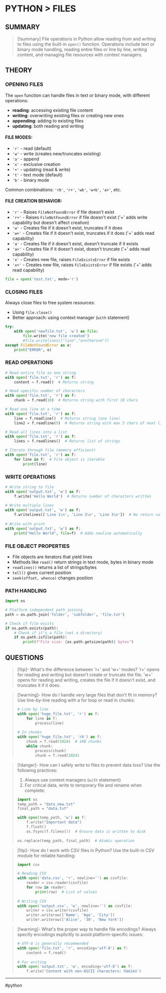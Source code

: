 # PYTHON > FILES
## SUMMARY
> [!summary]
> File operations in Python allow reading from and writing to files using the built-in `open()` function. Operations include text or binary mode handling, reading entire files or line by line, writing content, and managing file resources with context managers.

## THEORY
### OPENING FILES
The `open` function can handle files in text or binary mode, with different operations:
- **reading**: accessing existing file content
- **writing**: overwriting existing files or creating new ones
- **appending**: adding to existing files
- **updating**: both reading and writing

#### FILE MODES:
- `'r'` - read (default)
- `'w'` - write (creates new/truncates existing)
- `'a'` - append
- `'x'` - exclusive creation
- `'+'` - updating (read & write)
- `'t'` - text mode (default)
- `'b'` - binary mode

Common combinations: `'rb'`, `'r+'`, `'wb'`, `'w+b'`, `'a+'`, etc.

#### FILE CREATION BEHAVIOR:
- `'r'` - Raises `FileNotFoundError` if file doesn't exist
- `'r+'` - Raises `FileNotFoundError` if file doesn't exist ('+' adds write capability but doesn't affect creation)
- `'w'` - Creates file if it doesn't exist, truncates if it does
- `'w+'` - Creates file if it doesn't exist, truncates if it does ('+' adds read capability)
- `'a'` - Creates file if it doesn't exist, doesn't truncate if it exists
- `'a+'` - Creates file if it doesn't exist, doesn't truncate ('+' adds read capability)
- `'x'` - Creates new file, raises `FileExistsError` if file exists
- `'x+'` - Creates new file, raises `FileExistsError` if file exists ('+' adds read capability)

```python
file = open('test.txt', mode='r')
```

### CLOSING FILES
Always close files to free system resources:
- Using `file.close()`
- Better approach: using context manager (`with` statement)

```python
try:
    with open('newfile.txt', 'w') as file:
        file.write('new file created')
        #file.writelines(["line","anotherone"])
except FileNotFoundError as e:
    print("ERROR", e)
```

### READ OPERATIONS

```python
# Read entire file as one string
with open('file.txt', 'r') as f:
    content = f.read()  # Returns string

# Read specific number of characters
with open('file.txt', 'r') as f:
    chunk = f.read(10)  # Returns string with first 10 chars

# Read one line at a time
with open('file.txt', 'r') as f:
    line = f.readline()  # Returns string (one line)
    line2 = f.readline(5)  # Returns string with max 5 chars of next line

# Read all lines into a list
with open('file.txt', 'r') as f:
    lines = f.readlines()  # Returns list of strings

# Iterate through file (memory efficient)
with open('file.txt', 'r') as f:
    for line in f:  # File object is iterable
        print(line)
```

### WRITE OPERATIONS

```python
# Write string to file
with open('output.txt', 'w') as f:
    f.write('Hello World')  # Returns number of characters written
    
# Write multiple lines
with open('output.txt', 'w') as f:
    f.writelines(['Line 1\n', 'Line 2\n', 'Line 3\n'])  # No return value
    
# Write with print
with open('output.txt', 'w') as f:
    print("Hello World", file=f)  # Adds newline automatically
```

### FILE OBJECT PROPERTIES
- File objects are iterators that yield lines
- Methods like `read()` return strings in text mode, bytes in binary mode
- `readlines()` returns a list of strings/bytes
- `tell()` gives current position
- `seek(offset, whence)` changes position

### PATH HANDLING
```python
import os

# Platform independent path joining
path = os.path.join('folder', 'subfolder', 'file.txt')

# Check if file exists
if os.path.exists(path):
    # Check if it's a file (not a directory)
    if os.path.isfile(path):
        print(f"File size: {os.path.getsize(path)} bytes")
```

## QUESTIONS
> [!tip]- What's the difference between 'r+' and 'w+' modes?
> 'r+' opens for reading and writing but doesn't create or truncate the file.
> 'w+' opens for reading and writing, creates the file if it doesn't exist, and truncates it if it does.

> [!warning]- How do I handle very large files that don't fit in memory?
> Use line-by-line reading with a for loop or read in chunks:
> ```python
> # Line by line
> with open('huge_file.txt', 'r') as f:
>     for line in f:
>         process(line)
>         
> # In chunks
> with open('huge_file.txt', 'rb') as f:
>     chunk = f.read(1024)  # 1KB chunks
>     while chunk:
>         process(chunk)
>         chunk = f.read(1024)
> ```

> [!danger]- How can I safely write to files to prevent data loss?
> Use the following practices:
> 1. Always use context managers (`with` statement)
> 2. For critical data, write to temporary file and rename when complete:
> ```python
> import os
> temp_path = "data_new.txt"
> final_path = "data.txt"
> 
> with open(temp_path, 'w') as f:
>     f.write("Important data")
>     f.flush()
>     os.fsync(f.fileno())  # Ensure data is written to disk
>     
> os.replace(temp_path, final_path)  # Atomic operation
> ```

> [!tip]- How do I work with CSV files in Python?
> Use the built-in CSV module for reliable handling:
> ```python
> import csv
> 
> # Reading CSV
> with open('data.csv', 'r', newline='') as csvfile:
>     reader = csv.reader(csvfile)
>     for row in reader:
>         print(row)  # List of values
>         
> # Writing CSV
> with open('output.csv', 'w', newline='') as csvfile:
>     writer = csv.writer(csvfile)
>     writer.writerow(['Name', 'Age', 'City'])
>     writer.writerow(['Alice', '30', 'New York'])
> ```

> [!warning]- What's the proper way to handle file encodings?
> Always specify encodings explicitly to avoid platform-specific issues:
> ```python
> # UTF-8 is generally recommended
> with open('file.txt', 'r', encoding='utf-8') as f:
>     content = f.read()
>     
> # For writing
> with open('output.txt', 'w', encoding='utf-8') as f:
>     f.write('Content with non-ASCII characters: ñáéíóú')
> ```

- - -
#python